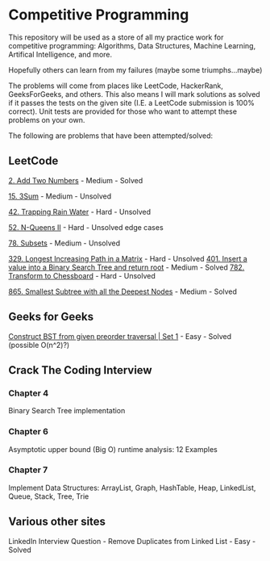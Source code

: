 # Competitive Programming 

This repository will be used as a store of all my practice work for competitive programming: Algorithms, Data Structures, 
Machine Learning, Artifical Intelligence, and more. 

Hopefully others can learn from my failures (maybe some triumphs...maybe)

The problems will come from places like LeetCode, HackerRank, GeeksForGeeks, and others. This also means I will mark solutions as solved if it passes the tests on the given site (I.E. a LeetCode submission is 100% correct). Unit tests are provided for those who want to attempt these problems on your own.

The following are problems that have been attempted/solved: 

## LeetCode 
[2. Add Two Numbers](https://leetcode.com/problems/add-two-numbers/description/) - Medium - Solved 

[15. 3Sum](https://leetcode.com/problems/3sum/description/) - Medium - Unsolved

[42. Trapping Rain Water](https://leetcode.com/problems/trapping-rain-water/description/) - Hard - Unsolved

[52. N-Queens II](https://leetcode.com/problems/n-queens-ii/description/) - Hard - Unsolved edge cases

[78. Subsets](https://leetcode.com/problems/subsets/description/) - Medium - Unsolved

[329. Longest Increasing Path in a Matrix](https://leetcode.com/problems/longest-increasing-path-in-a-matrix/description/) - Hard - Unsolved
[401. Insert a value into a Binary Search Tree and return root](https://leetcode.com/problems/insert-into-a-binary-search-tree/description/) - Medium - Solved
[782. Transform to Chessboard](https://leetcode.com/problems/transform-to-chessboard/description/) - Hard - Unsolved

[865. Smallest Subtree with all the Deepest Nodes](https://leetcode.com/problems/smallest-subtree-with-all-the-deepest-nodes/description/) - Medium - Solved

## Geeks for Geeks 

[Construct BST from given preorder traversal | Set 1](https://www.geeksforgeeks.org/construct-bst-from-given-preorder-traversa/) - Easy - Solved (possible O(n^2)?) 


## Crack The Coding Interview

### Chapter 4

Binary Search Tree implementation

### Chapter 6 

Asymptotic upper bound (Big O) runtime analysis: 12 Examples

### Chapter 7

Implement Data Structures: ArrayList, Graph, HashTable, Heap, LinkedList, Queue, Stack, Tree, Trie

## Various other sites

LinkedIn Interview Question - Remove Duplicates from Linked List - Easy - Solved
